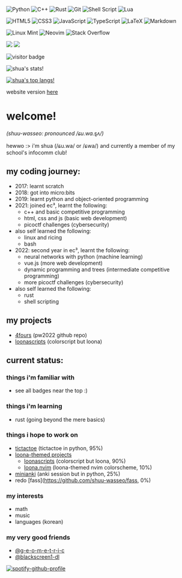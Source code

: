 ![Python](https://img.shields.io/badge/python-3670A0?style=for-the-badge&logo=python&logoColor=ffdd54)
![C++](https://img.shields.io/badge/c++-%2300599C.svg?style=for-the-badge&logo=c%2B%2B&logoColor=white)
![Rust](https://img.shields.io/badge/rust-%23000000.svg?style=for-the-badge&logo=rust&logoColor=white)
![Git](https://img.shields.io/badge/git-%23F05033.svg?style=for-the-badge&logo=git&logoColor=white)
![Shell Script](https://img.shields.io/badge/shell_script-%23121011.svg?style=for-the-badge&logo=gnu-bash&logoColor=white)
![Lua](https://img.shields.io/badge/lua-%232C2D72.svg?style=for-the-badge&logo=lua&logoColor=white)

![HTML5](https://img.shields.io/badge/html5-%23E34F26.svg?style=for-the-badge&logo=html5&logoColor=white)
![CSS3](https://img.shields.io/badge/css3-%231572B6.svg?style=for-the-badge&logo=css3&logoColor=white)
![JavaScript](https://img.shields.io/badge/javascript-%23323330.svg?style=for-the-badge&logo=javascript&logoColor=%23F7DF1E)
![TypeScript](https://img.shields.io/badge/typescript-%23007ACC.svg?style=for-the-badge&logo=typescript&logoColor=white)
![LaTeX](https://img.shields.io/badge/latex-%23008080.svg?style=for-the-badge&logo=latex&logoColor=white)
![Markdown](https://img.shields.io/badge/markdown-%23000000.svg?style=for-the-badge&logo=markdown&logoColor=white)

![Linux Mint](https://img.shields.io/badge/Linux%20Mint-87CF3E?style=for-the-badge&logo=Linux%20Mint&logoColor=white)
![Neovim](https://img.shields.io/badge/NeoVim-%2357A143.svg?&style=for-the-badge&logo=neovim&logoColor=white)
![Stack Overflow](https://img.shields.io/badge/-Stackoverflow-FE7A16?style=for-the-badge&logo=stack-overflow&logoColor=white)

![](https://dcbadge.vercel.app/api/shield/876607304236163102)
[![](https://dcbadge.vercel.app/api/server/DxUyrWjuxb)](https://discord.gg/DxUyrWjuxb)

![visitor badge](https://visitor-badge.glitch.me/badge?page_id=shuu-wasseo.visitor-badge&left_text=MyPageVisitors)

![shua's stats!](http://github-profile-summary-cards.vercel.app/api/cards/profile-details?username=shuu-wasseo&theme=tokyonight)

[![shua's top langs!](https://github-readme-stats.vercel.app/api/top-langs/?username=shuu-wasseo)](https://github.com/anuraghazra/github-readme-stats)

website version [here](https://shuu-wasseo.github.io/shuu-wasseo/)

# welcome!
_(shuu-wasseo: pronounced /ɕu.wa.s͈ʌ/)_

hewwo :> i'm shua (/ɕu.wa/ or /ɕwa/) and currently a member of my school's infocomm club!

## my coding journey:
- 2017: learnt scratch
- 2018: got into micro:bits
- 2019: learnt python and object-oriented programming
- 2021: joined ec³, learnt the following:
    - c++ and basic competitive programming
    - html, css and js (basic web development)
    - picoctf challenges (cybersecurity)
- also self learned the following:
    - linux and ricing
    - bash
- 2022: second year in ec³, learnt the following:
  - neural networks with python (machine learning)
  - vue.js (more web development)
  - dynamic programming and trees (intermediate competitive programming)
  - more picoctf challenges (cybersecurity)
- also self learned the following:
  - rust 
  - shell scripting
  
## my projects
- [4fours](https://github.com/shuu-wasseo/4fours) (pw2022 github repo)
- [loonascripts](https://github.com/shuu-wasseo/loonascripts) (colorscript but loona)

## current status:
### things i'm familiar with
- see all badges near the top :)

### things i'm learning
- rust (going beyond the mere basics)

### things i hope to work on
- [tictactoe](https://github.com/shuu-wasseo/tictactoe) (tictactoe in python, 95%)
- [loona-themed projects](https://github.com/stars/shuu-wasseo/lists/loona)
    - [loonascripts](https://github.com/shuu-wasseo/loonascripts) (colorscript but loona, 90%)
    - [loona.nvim](https://github.com/shuu-wasseo/loona.nvim) (loona-themed nvim colorscheme, 10%)
- [minianki](https://github.com/shuu-wasseo/minianki) (anki session but in python, 25%)
- redo [fass](https://github.com/shuu-wasseo/fass, 0%)

### my interests
- math
- music
- languages (korean)

### my very good friends
- [@g-e-o-m-e-t-r-i-c](https://github.com/g-e-o-m-e-t-r-i-c)
- [@blackscreen1-dl](https://github.com/blackscreen1-dl)

[![spotify-github-profile](https://spotify-github-profile.vercel.app/api/view?uid=237qyl7a5nbwq5il7f8g0r0iu&cover_image=true&theme=default)](https://github.com/kittinan/spotify-github-profile)
